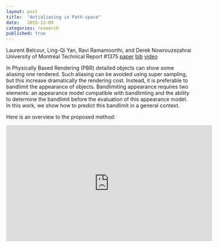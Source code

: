 ```yaml
---
layout: post
title:  "Antialiasing in Path-space"
date:   2015-12-09
categories: research
published: true
---
```

Laurent Belcour, Ling-Qi Yan, Ravi Ramamoorthi, and Derek Nowrouzezahrai<br />
University of Montréal Technical Report #1375  <a href="https://hal.inria.fr/hal-01200710v1/document">paper</a> <a href="https://hal.inria.fr/hal-01200710v1/bibtex">bib</a> <a href="https://www.youtube.com/watch?v=lgldxBcuIj0">video</a>

<!--
#### Introduction
-->

In Physically Based Rendering (PBR) detailed objects can show some aliasing one rendered. Such aliasing can be avoided using super sampling, but this increase dramatically the rendering cost. Instead, it is preferable to bandlimit the appearance of objects. Bandlimiting appearance requires two elements: an appearance model compatible with bandlimting and the ability to determine the bandlimit before the evaluation of this appearance model. In this work, we show how to predict this bandlimit in a general context.

Here is an overview to the proposed method:
<center>
<iframe width="560" height="315" src="https://www.youtube.com/embed/_Sh8xcspWG8" frameborder="0" allowfullscreen></iframe>
</center>

<!--
#### Bandlimiting appearance

The appearance of object is usualy determined by a reflectance model. The simplest one being the Lambertian model (light is scattered uniformly in all directions). However, the reflectance model can have vary spatially when using texture for examples. This spatial variation of the material can produce aliasing (the signal varies too much inside a given pixel and one sample is not enough to represent its final value). Other materials can produce aliasing (such as glints) when viewed in the distance.

When an input signal can produce aliasing, it is necessary to bandlimit it before sampling. Bandlimiting is a technique from the signal processing litterature. Given a sampling rate (a sample every *x* units of measure - a pixel every *x* steraradian in our context), then signal processing predicts that the input signal should not have variations above a given threshold: *the sampling's bandwidth*.


#### Bandlimiting using the pixel footprint

In order to bandlimit the appearance of directly visible objects, a simple solution is to track the pixel geometry (or an approximation) throught the scene. This is done using **ray differentials**, a method estimating a first order approximation of the pixel geometry on surfaces.


#### Bandlimiting and Global Illumination

Unfortunately, the ray differential method is not generic enough to work with **Global Illumination** (GI) which simulates multiple bounces of light on surfaces. Ray differential simplify the material model to purely specular until the shaded surface. When dealing with GI, shaded surfaces can be evaluated after any kind of light/matter interaction, be it diffuse or specular. Once a non specular interaction is reached, ray differentials are undefined and correct bandlimiting of the appearance model is not possible with this technique. This is unfortunate as most of the appearance we deal in real life (and in CG) are not specular, but closer to diffuse.


#### Bandlimiting using Covariance Tracing

In order to perform bandlimiting for any light interaction along a light path, we track down the bandlimit of the pixel (determined by the sampling rate and reconstruction filter) along the path. Since bandwidths are defined in the Fourier domain, we can use **Covariance Tracing**, a method tracking an approximate bandwidth in the tangent plane of the ray.


#### R.F.A.Q. (Reviewers Frequently Ask those Questions)

**Can't ray differentials be used instead of covariance tracing?** No, not for non-specular indirect effects.

**Can't ray differentials be extended?** Sure, but it will sucks at it. Some people use the diffuse ray differential heuristics in contexts different from antialiasing appearance (in Progressive Photon Beams for example). Diffuse ray differential project the spatial componnent of the differential on further surfaces. This wouldn't work well for indirect bounces (see Figure).
-->
